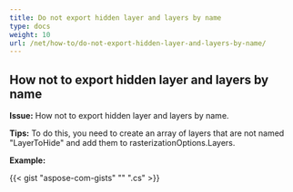 ```yaml
---
title: Do not export hidden layer and layers by name
type: docs
weight: 10
url: /net/how-to/do-not-export-hidden-layer-and-layers-by-name/
---
```


## **How not to export hidden layer and layers by name**

**Issue:** How not to export hidden layer and layers by name.

**Tips:** To do this, you need to create an array of layers that are not named "LayerToHide" and add them to rasterizationOptions.Layers.

**Example:**

{{< gist "aspose-com-gists" "" ".cs" >}}